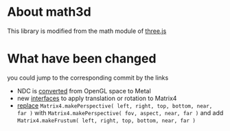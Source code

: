 # About math3d

This library is modified from the math module of [three.js](https://github.com/mrdoob/three.js/tree/dev/src/math)

# What have been changed
you could jump to the corresponding commit by the links
- NDC is [converted](https://github.com/cgproto/math3d/commit/0c6b6027f6937ed9bf3120ba63a8ab6bec0a514c) from OpenGL space to Metal
- new [interfaces](https://github.com/cgproto/math3d/commit/75076f1b187802452e8c7ea50fddd531bfc32505) to apply translation or rotation to Matrix4
- [replace](https://github.com/cgproto/math3d/commit/5bdce48294e6c3423a9a46e8bfb375f9f5dfb131) `Matrix4.makePerspective( left, right, top, bottom, near, far )` with `Matrix4.makePerspective( fov, aspect, near, far )` and add `Matrix4.makeFrustum( left, right, top, bottom, near, far )`
